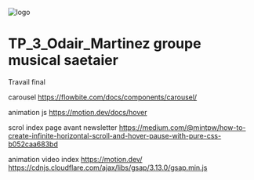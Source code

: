 ![logo](https://github.com/user-attachments/assets/f4193f98-ee16-491b-9f7a-ed98a400fe15)

# TP_3_Odair_Martinez groupe musical saetaier

Travail final

carousel
https://flowbite.com/docs/components/carousel/

animation js
https://motion.dev/docs/hover

scrol index page avant newsletter
https://medium.com/@mintpw/how-to-create-infinite-horizontal-scroll-and-hover-pause-with-pure-css-b052caa683bd

animation video index
https://motion.dev/
https://cdnjs.cloudflare.com/ajax/libs/gsap/3.13.0/gsap.min.js

